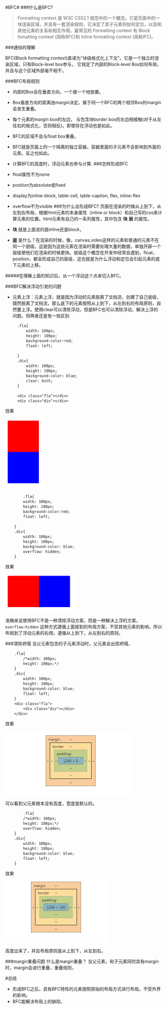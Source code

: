 #BFC#
###什么是BFC?
>Formatting context 是 W3C CSS2.1 规范中的一个概念。它是页面中的一块渲染区域，并且有一套渲染规则，它决定了其子元素将如何定位，以及和其他元素的关系和相互作用。最常见的 Formatting context 有 Block fomatting context (简称BFC)和 Inline formatting context (简称IFC)。

###通俗的理解

BFC(Block formatting context)直译为"块级格式化上下文"。它是一个独立的渲染区域，只有Block-level box参与， 它规定了内部的Block-level Box如何布局，并且与这个区域外部毫不相干。

###BFC布局规则
+  内部的Box会在垂直方向，一个接一个地放置。
+  Box垂直方向的距离由margin决定。属于同一个BFC的两个相邻Box的margin会发生重叠。
+  每个元素的margin box的左边， 与包含块border box的左边相接触(对于从左往右的格式化，否则相反)。即使存在浮动也是如此。
+  BFC的区域不会与float box重叠。
+  BFC就是页面上的一个隔离的独立容器，容器里面的子元素不会影响到外面的元素。反之也如此。
+  计算BFC的高度时，浮动元素也参与计算.
###怎样形成BFC
+ float属性不为none
+ position为absolute或fixed
+ display为inline-block, table-cell, table-caption, flex, inline-flex
+ overflow不为visible
###为什么会形成BFC?
页面在渲染的时候从上到下，从左到右布局，根据html元素的本身属性（inline or block）和自己写的css来计算元素的位置。html元素有自己的一系列属性，其中包含 __块__ **层** 的属性。

+  **块** 就是上面说的是inline还是block，
+  **[层]()** 是什么？在渲染的时候，像，canvas,video这样的元素和普通的元素不在同一个层级，这是因为这些元素在渲染时需要处理大量的数据，单独开辟一个层级使他们在渲染的时候更快。层级这个概念在开发中经常会遇到，float，position，都会形成自己的层级，这也就是为什么浮动和定位会引起元素的底下元素的上移。

#####在理解上面的知识后，从一个浮动这个点来切入BFC。

###BFC解决浮动引发的问题
+ 元素上浮：元素上浮，就是因为浮动的元素脱离了文档流，创建了自己层级，既然脱离了文档流，那么底下的元素按照从上到下，从左到右的布局原则，自然要上浮。使用clear可以清除浮动，但是BFC也可以清除浮动，解决上浮的问题，但两者还是有一些区别
	
		.fla{
			width: 100px;
			height: 100px;
			background-color:red;
			float: left;

		}
		.div{
			width: 100px;
			height: 100px;
			background-color: blue;
			clear: both;
		}

		<div class="fla"></div>
		<div class="div"></div>

效果

![](./clear.png)
	
			.fla{
			width: 100px;
			height: 100px;
			background-color:red;
			float: left;

		}
		.div{
			width: 100px;
			height: 100px;
			background-color: blue;
			overflow: hidden;
		}
效果

![](./over.png)

准确来说使用BFC不是一种清除浮动方案，而是一种解决上浮的方案，`overflow:hidden` 这种方式遵循上面提到的布局方案，不受其他元素的影响，所以布局到了浮动元素的右侧，遵循从上到下，从左到右的原则。

###清除坍塌
当父元素包含的子元素浮动时，父元素会出现坍塌，

		.fla{
			/*width: 100px;
			height: 100px;*/	
		}
		.div{
			width: 100px;
			height: 100px;
			background-color: blue;
			float: left;
		}
		<div class="fla">
			<div class="div"></div>
		</div>

效果

![](./boom.png)

可以看到父元素根本没有高度，宽度是默认的。
	
			.fla{
			/*width: 100px;
			height: 100px;*/
			overflow: hidden;
		}
		.div{
			width: 100px;
			height: 100px;
			background-color: blue;
			float: left;
		}

效果

![](./noboom.png)

高度出来了，并且布局原则是从上到下，从左到右。

###margin重叠问题
什么是margin重叠？
当父元素，和子元素同时具有margin时，margin会进行重叠，重叠规则，


#总结
+ 形成BFC之后，具有BFC特性的元素按照原始的布局方式进行布局，不受外界的影响。
+ BFC能解决布局上的缺陷，
	


